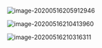 ![image-20200516205912946](https://tva1.sinaimg.cn/large/007S8ZIlgy1gewemjtnnuj318c0biqa0.jpg)

![image-20200516210413960](https://tva1.sinaimg.cn/large/007S8ZIlgy1gewemmlqh8j318c03gq5n.jpg)

![image-20200516210316311](https://tva1.sinaimg.cn/large/007S8ZIlgy1gewemq9ybnj318c0f0wo8.jpg)



 

